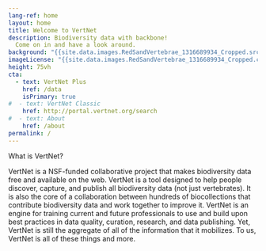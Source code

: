 ```yaml
---
lang-ref: home
layout: home
title: Welcome to VertNet
description: Biodiversity data with backbone!
  Come on in and have a look around.
background: "{{site.data.images.RedSandVertebrae_1316689934_Cropped.src}}"
imageLicense: "{{site.data.images.RedSandVertebrae_1316689934_Cropped.caption}}"
height: 75vh
cta:
  - text: VertNet Plus
    href: /data
    isPrimary: true
#  - text: VertNet Classic
    href: http://portal.vertnet.org/search
#  - text: About
    href: /about
permalink: /
---
```


What is VertNet?

VertNet is a NSF-funded collaborative project that makes biodiversity data free and available on the web. VertNet is a tool designed to help people discover, capture, and publish all biodiversity data (not just vertebrates). It is also the core of a collaboration between hundreds of biocollections that contribute biodiversity data and work together to improve it. VertNet is an engine for training current and future professionals to use and build upon best practices in data quality, curation, research, and data publishing. Yet, VertNet is still the aggregate of all of the information that it mobilizes. To us, VertNet is all of these things and more.

<!--- Edit `/home.md` to change the text.

Lorem markdownum spatium limes indefessus neque *at* orat aestuat, quicquam ne
flavusque omnibus, virginis socerque sparsos vidimus eundem. Sustinet **ramo
pontum ut** avus quamquam de trabes vestemque cruorem tremor.

Viscera mercibus isdem hebetarat undas! Iubet ora ire unum telis adicit, si
Telephus *valent*, instructo refers. Ille **est resque**, sic ruris erit ante
profana detegeret. Et cogor tractus arboribus prensurum praesens memorantur
neque inplet iussus temeraria merui **fas ecce** aethera dixit fieretque [plura
tollebat altius](http://virgineusque.net/est.html). -->


